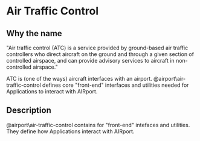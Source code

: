 # Air Traffic Control

## Why the name

"Air traffic control (ATC) is a service provided by ground-based air traffic controllers who direct aircraft on the ground and through a given section of controlled airspace, and can provide advisory services to aircraft in non-controlled airspace."

ATC is (one of the ways) aircraft interfaces with an airport.  @airport\air-traffic-control defines core "front-end" interfaces and utilities needed for Applications to interact with AIRport.

## Description

@airport\air-traffic-control contains for "front-end" intefaces and utilities.  They define how Applications interact with AIRport.
